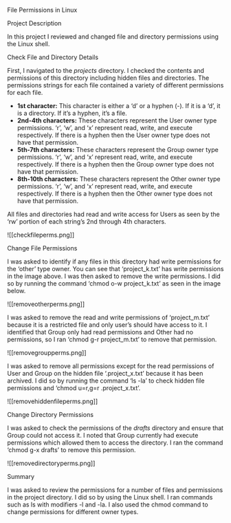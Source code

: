 File Permissions in Linux

Project Description

In this project I reviewed and changed file and directory permissions using the Linux shell.

Check File and Directory Details

First, I navigated to the *projects* directory. I checked the contents and permissions of this directory including hidden files and directories. The permissions strings for each file contained a variety of different permissions for each file. 

* **1st character:** This character is either a ‘d’ or a hyphen (-). If it is a ‘d’, it is a directory. If it’s a hyphen, it’s a file.  
* **2nd-4th characters:** These characters represent the User owner type permissions. ‘r’, ‘w’, and ‘x’ represent read, write, and execute respectively. If there is a hyphen then the User owner type does not have that permission.  
* **5th-7th characters:** These characters represent the Group owner type permissions. ‘r’, ‘w’, and ‘x’ represent read, write, and execute respectively. If there is a hyphen then the Group owner type does not have that permission.  
* **8th-10th characters:** These characters represent the Other owner type permissions. ‘r’, ‘w’, and ‘x’ represent read, write, and execute respectively. If there is a hyphen then the Other owner type does not have that permission.

All files and directories had read and write access for Users as seen by the ‘rw’ portion of each string’s 2nd through 4th characters. 

![[checkfileperms.png]]

Change File Permissions

I was asked to identify if any files in this directory had write permissions for the ‘other’ type owner. You can see that ‘project\_k.txt’ has write permissions in the image above. I was then asked to remove the write permissions. I did so by running the command ‘chmod o-w project\_k.txt’ as seen in the image below. 

![[removeotherperms.png]]

I was asked to remove the read and write permissions of ‘project\_m.txt’ because it is a restricted file and only user’s should have access to it. I identified that Group only had read permissions and Other had no permissions, so I ran ‘chmod g-r project\_m.txt’ to remove that permission. 

![[removegroupperms.png]]

I was asked to remove all permissions except for the read permissions of User and Group on the hidden file ‘.project\_x.txt’ because it has been archived. I did so by running the command ‘ls \-la’ to check hidden file permissions and ‘chmod u=r,g=r .project\_x.txt’.

![[removehiddenfileperms.png]]

Change Directory Permissions

I was asked to check the permissions of the *drafts* directory and ensure that Group could not access it. I noted that Group currently had execute permissions which allowed them to access the directory. I ran the command ‘chmod g-x drafts’ to remove this permission.   

![[removedirectoryperms.png]]

Summary

I was asked to review the permissions for a number of files and permissions in the project directory. I did so by using the Linux shell. I ran commands such as ls with modifiers \-l and \-la. I also used the chmod command to change permissions for different owner types. 